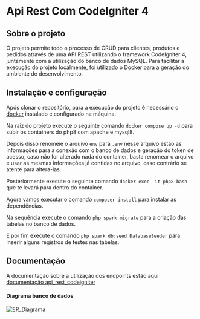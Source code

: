 # Api Rest Com CodeIgniter 4

## Sobre o projeto

O projeto permite todo o processo de CRUD para clientes, produtos e pedidos através de uma API REST 
utilizando o framework CodeIgniter 4, juntamente com a utilização do banco de dados MySQL. Para 
facilitar a execução do projeto localmente, foi utilizado o Docker para a geração do ambiente de 
desenvolvimento.

## Instalação e configuração
Após clonar o repositório, para a execução do projeto é necessário o [docker](https://docs.docker.com/engine/install/)
instalado e configurado na máquina.

Na raiz do projeto execute o seguinte comando
`docker compose up -d` para subir os containers do php8 com apache e mysql8.

Depois disso renomeie o arquivo `env` para `.env` nesse arquivo estão as informações para a conexão com o banco de dados
e geração do token de acesso, caso não for alterado nada do container, basta renomear o arquivo e usar as mesmas informações
já contidas no arquivo, caso contrário se atente para altera-las.

Posteriormente execute o seguinte comando
`docker exec -it php8 bash` que te levará para dentro do container.

Agora vamos executar o comando `composer install` para instalar as dependências.

Na sequência execute o comando `php spark migrate` para a criação das tabelas no banco de dados.

E por fim execute o comando `php spark db:seed DatabaseSeeder` para inserir alguns registros de testes nas tabelas.

## Documentação
A documentação sobre a utilização dos endpoints estão aqui [documentação api_rest_codeigniter](https://documenter.getpostman.com/view/36554032/2sA3drHEdk)

#### Diagrama banco de dados
![ER_Diagrama](https://github.com/barretohelena/api_rest_codeigniter/assets/143218925/f5d30686-6fe7-4362-992f-d000f2dc4749)
